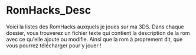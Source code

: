 # RomHacks_Desc
Voici la listes des RomHacks auxquels je joues sur ma 3DS.
Dans chaque dossier, vous trouverez un fichier texte qui contient la description de la rom
avec ce qu'elle ajoute ou modifie.
Ainsi que la rom à proprement dit, que vous pourrez télécharger pour y jouer !
